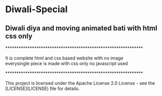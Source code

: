 # Diwali-Special
<h2>Diwali diya and moving animated bati with html css only</h2>

<p>**************************************************************</p>

<p>It is complete html and css based website with no image <br>
everysingle piece is made with css only no javascript used</p>

<p>**************************************************************</p>
This project is licensed under the Apache License 2.0 License - see the [LICENSE](LICENSE) file for details.
